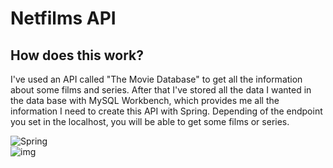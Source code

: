 # Netfilms API

## How does this work?

I've used an API called "The Movie Database" to get all the information about some films and series. 
After that I've stored all the data I wanted in the data base with MySQL Workbench, which provides me all the information I need to create this API with Spring.
Depending of the endpoint you set in the localhost, you will be able to get some films or series.

![Spring](https://img.shields.io/badge/spring-%236DB33F.svg?style=flat&logo=spring&logoColor=white)
<br>
![img](https://img.shields.io/badge/version-1.2-blue)
